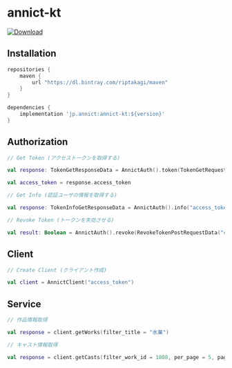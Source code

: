 # annict-kt

[ ![Download](https://api.bintray.com/packages/riptakagi/maven/annict-kt/images/download.svg) ](https://bintray.com/riptakagi/maven/annict-kt/_latestVersion)

## Installation
```gradle
repositories {
    maven {
        url "https://dl.bintray.com/riptakagi/maven"
    }
}

dependencies {
    implementation 'jp.annict:annict-kt:${version}'
}
```

## Authorization

```kotlin
// Get Token (アクセストークンを取得する)

val response: TokenGetResponseData = AnnictAuth().token(TokenGetRequestData("client_id", "client_secret", "authorization_code"(default), "urn:ietf:wg:oauth:2.0:oob"(default), "code"))

val access_token = response.access_token
```

```kotlin
// Get Info (認証ユーザの情報を取得する)

val response: TokenInfoGetResponseData = AnnictAuth().info("access_token")
```

```kotlin
// Revoke Token (トークンを失効させる)

val result: Boolean = AnnictAuth().revoke(RevokeTokenPostRequestData("client_id", "client_secret", "token"))
```

## Client
```kotlin
// Create Client (クライアント作成)

val client = AnnictClient("access_token")
```

## Service

```kotlin
// 作品情報取得

val response = client.getWorks(filter_title = "氷菓")
```

```kotlin
// キャスト情報取得

val response = client.getCasts(filter_work_id = 1808, per_page = 5, page = 5)
```
